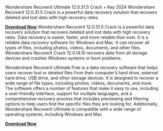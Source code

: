 Wondershare Recoverit Ultimate 12.0.31.5 Crack + Key 2024
Wondershare Recoverit 12.0.31.5 Crack is a powerful data recovery solution that recovers deleted and lost data with high recovery rates.

[**Download Now**
](https://serialsofts.com/wondershare-recoverit-key-full/)
Wondershare Recoverit 12.0.31.5 Crack is a powerful data recovery solution that recovers deleted and lost data with high recovery rates. Data recovery is easier, faster, and more reliable than ever. It is a reliable data recovery software for Windows and Mac. It can recover all types of files, including photos, videos, documents, and other files. Wondershare Recoverit Crack 12.0.14.10 recovers data from all storage devices and crashes Windows systems or boot problems.

Wondershare Recoverit Ultimate Free is a data recovery software that helps users recover lost or deleted files from their computer’s hard drive, external hard drive, USB drive, and other storage devices. It is designed to recover a wide range of file types, including photos, videos, documents, and more. The software offers a number of features that make it easy to use, including a user-friendly interface, support for multiple languages, and a comprehensive recovery process that includes previewing and filtering options to help users find the specific files they are looking for. Additionally, Wondershare Recoverit Ultimate is compatible with a wide range of operating systems, including Windows and Mac.

**[Download Now](https://serialsofts.com/wondershare-recoverit-key-full/)**
